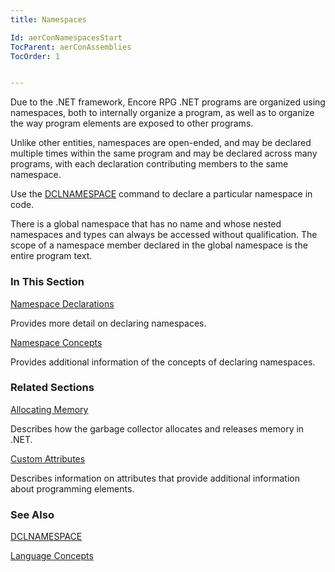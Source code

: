 ```yaml
---
title: Namespaces

Id: aerConNamespacesStart
TocParent: aerConAssemblies
TocOrder: 1


---
```


Due to the .NET framework, Encore RPG .NET programs are organized using namespaces, both to internally organize a program, as well as to organize the way program elements are exposed to other programs. 

Unlike other entities, namespaces are open-ended, and may be declared multiple times within the same program and may be declared across many programs, with each declaration contributing members to the same namespace. 

Use the [DCLNAMESPACE](/dox/DCLNAMESPACE.html) command to declare a particular namespace in code. 

There is a global namespace that has no name and whose nested namespaces and types can always be accessed without qualification. The scope of a namespace member declared in the global namespace is the entire program text. 

### In This Section

[Namespace Declarations](/concepts/namespaces/NamespaceDeclarations.html)

Provides more detail on declaring namespaces.


[Namespace Concepts](/concepts/namespaces/NamespacesConcepts.html)

Provides additional information of the concepts of declaring namespaces.


### Related Sections

[Allocating Memory](AllocatingMemory.html)

Describes how the garbage collector allocates and releases memory in .NET.


[Custom Attributes](CustomAttributes.html)

Describes information on attributes that provide additional information about programming elements.


### See Also
[DCLNAMESPACE](/dox/DCLNAMESPACE.html)

[Language Concepts](/concepts/LanguageConceptsMain.html) 
